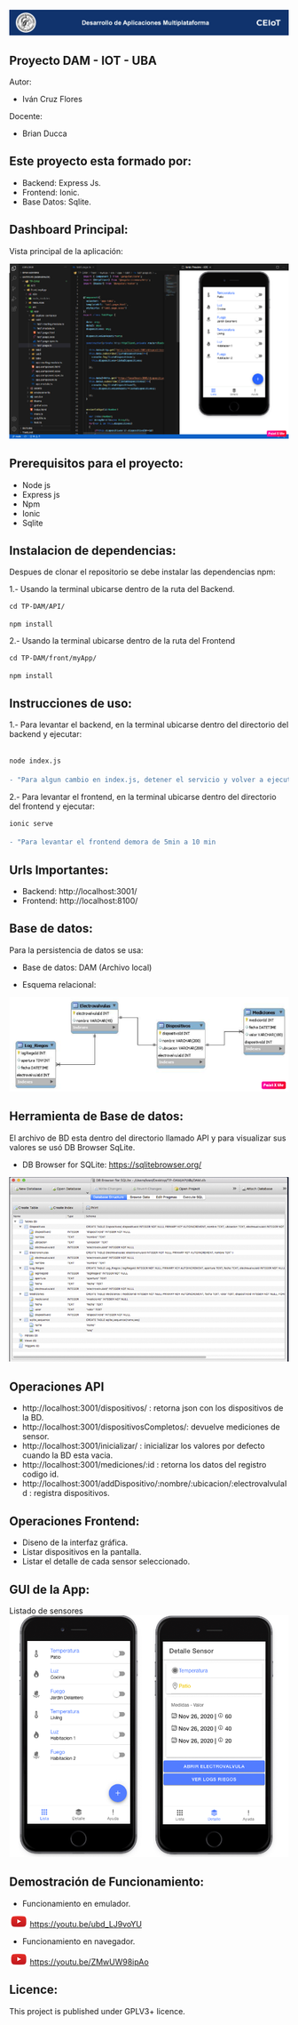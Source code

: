 ![header](imagenes/header.png)

## Proyecto DAM - IOT - UBA

Autor:
* Iván Cruz Flores

Docente:

* Brian Ducca


## Este proyecto esta formado por:
* Backend: Express Js.
* Frontend: Ionic.
* Base Datos: Sqlite.

## Dashboard Principal:
Vista principal de la aplicación:

![dashboard](imagenes/presentacion.png)

## Prerequisitos para el proyecto:
* Node js
* Express js
* Npm
* Ionic
* Sqlite


## Instalacion de dependencias:
Despues de clonar el repositorio se debe instalar las dependencias npm:

1.- Usando la terminal ubicarse dentro de la ruta del Backend.
```
cd TP-DAM/API/

npm install
```
2.- Usando la terminal ubicarse dentro de la ruta del Frontend
```
cd TP-DAM/front/myApp/

npm install

```

## Instrucciones de uso:
1.- Para levantar el backend, en la terminal ubicarse dentro del directorio del backend y ejecutar:
```diff

node index.js

- "Para algun cambio en index.js, detener el servicio y volver a ejecutarlo"
```

2.- Para levantar el frontend, en la terminal ubicarse dentro del directorio del frontend y ejecutar:
```diff
ionic serve

- "Para levantar el frontend demora de 5min a 10 min
```

## Urls Importantes: 
* Backend: http://localhost:3001/
* Frontend: http://localhost:8100/
 

## Base de datos:
Para la persistencia de datos se usa:

* Base de datos: DAM (Archivo local)

* Esquema relacional:

![basedatos](imagenes/db.png)

##  Herramienta de Base de datos:
El archivo de BD esta dentro del directorio llamado API y para visualizar sus valores se usó DB Browser SqLite.
* DB Browser for SQLite: https://sqlitebrowser.org/

![basedatos2](imagenes/db2.png)

## Operaciones API
* http://localhost:3001/dispositivos/ : retorna json con los dispositivos de la BD.
* http://localhost:3001/dispositivosCompletos/: devuelve mediciones de sensor.
* http://localhost:3001/inicializar/ : inicializar los valores por defecto cuando la BD esta vacia.
* http://localhost:3001/mediciones/:id : retorna los datos del registro codigo id.
* http://localhost:3001/addDispositivo/:nombre/:ubicacion/:electrovalvulaId : registra dispositivos.

## Operaciones Frontend:
* Diseno de la interfaz gráfica.
* Listar dispositivos en la pantalla.
* Listar el detalle de cada sensor seleccionado.

## GUI de la App:
Listado de sensores
![operaciones](imagenes/gui.png)

## Demostración de Funcionamiento:
* Funcionamiento en emulador.

![play1](imagenes/play.png) https://youtu.be/ubd_LJ9voYU  

* Funcionamiento en navegador.

![play2](imagenes/play.png) https://youtu.be/ZMwUW98ipAo

## Licence:

This project is published under GPLV3+ licence.


